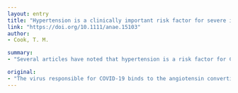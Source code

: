 ```yaml
---
layout: entry
title: "Hypertension is a clinically important risk factor for severe illness and mortality in COVID-19"
link: "https://doi.org/10.1111/anae.15103"
author:
- Cook, T. M.

summary:
- "Several articles have noted that hypertension is a risk factor for COVID-19. It is currently difficult to distinguish between hypertension as an independent risk factor. The virus binds to the angiotensin converting enzyme-2 (ACE-2) receptor [2-7] Hypertension is an independent and co-varies with other patient factors such as age and cardiovascular disease. Reports of hypertension suggest a consistent association with more severe disease and increased mortality."

original:
- "The virus responsible for COVID-19 binds to the angiotensin converting enzyme-2 (ACE-2) receptor [1]. Several articles have noted that hypertension is a risk factor for COVID-19 [2-7]. It is currently difficult to distinguish between hypertension as an independent risk factor in COVID-19 from one that co-varies with other patient factors such as age and cardiovascular disease. It is difficult from individual reports to determine whether hypertension is a risk factor for development of symptomatic disease or hospitalisation or for more severe disease. Reviewing the literature that reports rates of hypertension amongst included patients indicates a consistent association with more severe disease and increased mortality."
---
```


